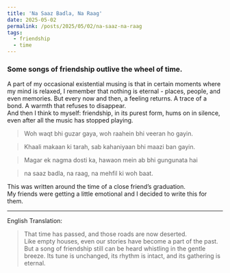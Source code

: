 ```yaml
---
title: 'Na Saaz Badla, Na Raag'
date: 2025-05-02
permalink: /posts/2025/05/02/na-saaz-na-raag
tags:
  - friendship
  - time
---
```


### Some songs of friendship outlive the wheel of time.

A part of my occasional existential musing is that in certain moments where my mind is relaxed, I remember that nothing is eternal - places, people, and even memories.
But every now and then, a feeling returns. A trace of a bond. A warmth that refuses to disappear.  
And then I think to myself: friendship, in its purest form, hums on in silence, even after all the music has stopped playing.

> Woh waqt bhi guzar gaya, woh raahein bhi veeran ho gayin. 

> Khaali makaan ki tarah, sab kahaniyaan bhi maazi ban gayin. 

> Magar ek nagma dosti ka, hawaon mein ab bhi gungunata hai 

> na saaz badla, na raag, na mehfil ki woh baat.

This was written around the time of a close friend’s graduation.  
My friends were getting a little emotional and I decided to write this for them.

---

English Translation:

> That time has passed, and those roads are now deserted.  
> Like empty houses, even our stories have become a part of the past.  
> But a song of friendship still can be heard whistling in the gentle breeze. 
> Its tune is unchanged, its rhythm is intact, and its gathering is eternal.

